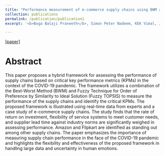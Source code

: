 ```yaml
---
title: "Performance measurement of e-commerce supply chains using BWM and fuzzy TOPSIS"
collection: publications
permalink: /publication/publication1
excerpt: '<b>Boga Balaji Praneeth</b>, Simon Peter Nadeem, KEK Vimal, Jayakrishna Kandasamy.<br />International Journal of Quality & Reliability Management [2022]'

---
```


[[paper]](https://www.emerald.com/insight/content/doi/10.1108/IJQRM-03-2022-0105/full/html)


Abstract
======

This paper proposes a hybrid framework for assessing the performance of supply chains based on critical key performance metrics (KPMs) in the context of the COVID-19 pandemic. The framework utilizes a combination of the Best-Worst Method (BWM) and Fuzzy Technique for Order of Preference by Similarity to Ideal Solution (Fuzzy TOPSIS) to measure the performance of the supply chains and identify the critical KPMs. The proposed framework is illustrated using real-time data from experts and a case study of e-commerce supply chains. The study finds that the rate of return on investment, flexibility of service systems to meet customer needs, and supplier lead time against industry norms are significantly weighed in assessing performance. Amazon and Flipkart are identified as standing out among other supply chains. The paper emphasizes the importance of measuring supply chain performance in the face of the COVID-19 pandemic and highlights the flexibility and effectiveness of the proposed framework in handling large data and uncertainty in human emotions.